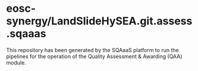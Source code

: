 <!--
SPDX-FileCopyrightText: Copyright contributors to the Software Quality Assurance as a Service (SQAaaS) project <sqaaas@ibergrid.eu>

SPDX-License-Identifier: GPL-3.0-only
-->

# eosc-synergy/LandSlideHySEA.git.assess.sqaaas
This repository has been generated by the SQAaaS platform to run the pipelines
for the operation of the
Quality Assessment & Awarding (QAA)
module.